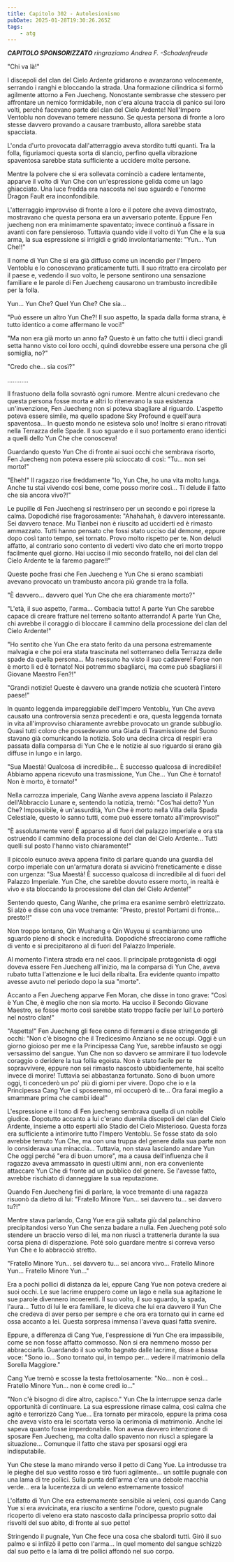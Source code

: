```yaml
---
title: Capitolo 302 - Autolesionismo
pubDate: 2025-01-28T19:30:26.265Z
tags:
    - atg
---
```



<em><strong>CAPITOLO SPONSORIZZATO</strong> ringraziamo Andrea F.
-Schadenfreude</em>


"Chi va là!"


I discepoli del clan del Cielo Ardente gridarono e avanzarono velocemente, serrando i ranghi e bloccando la strada. Una formazione cilindrica si formò agilmente attorno a Fen Juecheng.
Nonostante sembrasse che stessero per affrontare un nemico formidabile, non c'era alcuna traccia di panico sui loro volti, perché facevano parte del clan del Cielo Ardente!
Nell'Impero Ventoblu non dovevano temere nessuno. Se questa persona di fronte a loro stesse davvero provando a causare trambusto, allora sarebbe stata spacciata.


L'onda d'urto provocata dall'atterraggio aveva stordito tutti quanti. Tra la folla, figuriamoci questa sorta di slancio, perfino quella vibrazione spaventosa sarebbe stata sufficiente a uccidere molte persone.


Mentre la polvere che si era sollevata cominciò a cadere lentamente, apparve il volto di Yun Che con un'espressione gelida come un lago ghiacciato. Una luce fredda era nascosta nel suo sguardo e l'enorme Dragon Fault era inconfondibile.


L'atterraggio improvviso di fronte a loro e il potere che aveva dimostrato, mostravano che questa persona era un avversario potente. Eppure Fen juecheng non era minimamente spaventato; invece continuò a fissare in avanti con fare pensieroso. Tuttavia quando vide il volto di Yun Che e la sua arma, la sua espressione si irrigidì e gridò involontariamente: "Yun... Yun Che!!"


Il nome di Yun Che si era già diffuso come un incendio per l'Impero Ventoblu e lo conoscevano praticamente tutti. Il suo ritratto era circolato per il paese e, vedendo il suo volto, le persone sentirono una sensazione familiare e le parole di Fen Juecheng causarono un trambusto incredibile per la folla.


Yun... Yun Che? Quel Yun Che? Che sia...


"Può essere un altro Yun Che?! Il suo aspetto, la spada dalla forma strana, è tutto identico a come affermano le voci!"


"Ma non era già morto un anno fa? Questo è un fatto che tutti i dieci grandi setta hanno visto coi loro occhi, quindi dovrebbe essere una persona che gli somiglia, no?"


"Credo che... sia così?"


............


Il frastuono della folla sovrastò ogni rumore. Mentre alcuni credevano che questa persona fosse morta e altri lo ritenevano la sua esistenza un'invenzione, Fen Juecheng non si poteva sbagliare al riguardo. L'aspetto poteva essere simile, ma quello spadone Sky Profound e quell'aura spaventosa... In questo mondo ne esisteva solo uno!
Inoltre si erano ritrovati nella Terrazza delle Spade. Il suo sguardo e il suo portamento erano identici a quelli dello Yun Che che conosceva!


Guardando questo Yun Che di fronte ai suoi occhi che sembrava risorto, Fen Juecheng non poteva essere più scioccato di così: "Tu... non sei morto!"


"Eheh!" Il ragazzo rise freddamente "Io, Yun Che, ho una vita molto lunga. Anche tu stai vivendo così bene, come posso morire così...
Ti delude il fatto che sia ancora vivo?!"


Le pupille di Fen Juecheng si restrinsero per un secondo e poi riprese la calma. Dopodiché rise fragorosamente: "Ahahahah, è davvero interessante. Sei davvero tenace. Mu Tianbei non è riuscito ad ucciderti ed è rimasto ammazzato. Tutti hanno pensato che fossi stato ucciso dal demone, eppure dopo così tanto tempo, sei tornato. Provo molto rispetto per te. Non deludi affatto, al contrario sono contento di vederti vivo dato che eri morto troppo facilmente quel giorno. Hai ucciso il mio secondo fratello, noi del clan del Cielo Ardente te la faremo pagare!!"


Queste poche frasi che Fen Juecheng e Yun Che si erano scambiati avevano provocato un trambusto ancora più grande tra la folla.


"È davvero... davvero quel Yun Che che era chiaramente morto?"


"L'età, il suo aspetto, l'arma... Combacia tutto! A parte Yun Che sarebbe capace di creare fratture nel terreno soltanto atterrando! A parte Yun Che, chi avrebbe il coraggio di bloccare il cammino della processione del clan del Cielo Ardente!"


"Ho sentito che Yun Che era stato ferito da una persona estremamente malvagia e che poi era stata trascinata nel sotterraneo della Terrazza delle spade da quella persona... Ma nessuno ha visto il suo cadavere! Forse non è morto lì ed è tornato! Noi potremmo sbagliarci, ma come può sbagliarsi il Giovane Maestro Fen?!"


"Grandi notizie! Queste è davvero una grande notizia che scuoterà l'intero paese!"


In quanto leggenda impareggiabile dell'Impero Ventoblu, Yun Che aveva causato una controversia senza precedenti e ora, questa leggenda tornata in vita all'improvviso chiaramente avrebbe provocato un grande subbuglio. Quasi tutti coloro che possedevano una Giada di Trasmissione del Suono stavano già comunicando la notizia. Solo una decina circa di respiri era passata dalla comparsa di Yun Che e le notizie al suo riguardo si erano già diffuse in lungo e in largo.


"Sua Maestà! Qualcosa di incredibile... È successo qualcosa di incredibile! Abbiamo appena ricevuto una trasmissione, Yun Che... Yun Che è tornato! Non è morto, è tornato!"


Nella carrozza imperiale, Cang Wanhe aveva appena lasciato il Palazzo dell'Abbraccio Lunare e, sentendo la notizia, tremò: "Cos'hai detto? Yun Che? Impossibile, è un'assurdità, Yun Che è morto nella Villa della Spada Celestiale, questo lo sanno tutti, come può essere tornato all'improvviso!"


"È assolutamente vero! È apparso al di fuori del palazzo imperiale e ora sta ostruendo il cammino della processione del clan del Cielo Ardente... Tutti quelli sul posto l'hanno visto chiaramente!"


Il piccolo eunuco aveva appena finito di parlare quando una guardia del corpo imperiale con un'armatura dorata si avvicinò freneticamente e disse con urgenza: "Sua Maestà! È successo qualcosa di incredibile al di fuori del Palazzo Imperiale. Yun Che, che sarebbe dovuto essere morto, in realtà è vivo e sta bloccando la processione del clan del Cielo Ardente!"


Sentendo questo, Cang Wanhe, che prima era esanime sembrò elettrizzato. Si alzò e disse con una voce tremante: "Presto, presto! Portami di fronte... presto!!"


Non troppo lontano, Qin Wushang e Qin Wuyou si scambiarono uno sguardo pieno di shock e incredulità. Dopodiché sfrecciarono come raffiche di vento e si precipitarono al di fuori del Palazzo Imperiale.


Al momento l'intera strada era nel caos. Il principale protagonista di oggi doveva essere Fen Juecheng all'inizio, ma la comparsa di Yun Che, aveva rubato tutta l'attenzione e le luci della ribalta. Era evidente quanto impatto avesse avuto nel periodo dopo la sua "morte".


Accanto a Fen Juecheng apparve Fen Moran, che disse in tono grave: "Così è Yun Che, è meglio che non sia morto. Ha ucciso il Secondo Giovane Maestro, se fosse morto così sarebbe stato troppo facile per lui! Lo porterò nel nostro clan!"


"Aspetta!" Fen Juecheng gli fece cenno di fermarsi e disse stringendo gli occhi: "Non c'è bisogno che il Tredicesimo Anziano se ne occupi. Oggi è un giorno gioioso per me e la Principessa Cang Yue, sarebbe infausto se oggi versassimo del sangue.
Yun Che non so davvero se ammirare il tuo lodevole coraggio o deridere la tua follia egoista. Non è stato facile per te sopravvivere, eppure non sei rimasto nascosto ubbidientemente, hai scelto invece di morire! Tuttavia sei abbastanza fortunato. Sono di buon umore oggi, ti concederò un po' più di giorni per vivere. Dopo che io e la Principessa Cang Yue ci sposeremo, mi occuperò di te...
Ora farai meglio a smammare prima che cambi idea!"


L'espressione e il tono di Fen juecheng sembrava quella di un nobile giudice. Dopotutto accanto a lui c'erano duemila discepoli del clan del Cielo Ardente, insieme a otto esperti allo Stadio del Cielo Misterioso. Questa forza era sufficiente a intimorire tutto l'Impero Ventoblu. Se fosse stato da solo avrebbe temuto Yun Che, ma con una truppa del genere dalla sua parte non lo considerava una minaccia...
Tuttavia, non stava lasciando andare Yun Che oggi perché "era di buon umore", ma a causa dell'influenza che il ragazzo aveva ammassato in questi ultimi anni, non era conveniente attaccare Yun Che di fronte ad un pubblico del genere. Se l'avesse fatto, avrebbe rischiato di danneggiare la sua reputazione.


Quando Fen Juecheng finì di parlare, la voce tremante di una ragazza risuonò da dietro di lui: "Fratello Minore Yun... sei davvero tu... sei davvero tu?!"


Mentre stava parlando, Cang Yue era già saltata giù dal palanchino precipitandosi verso Yun Che senza badare a nulla. Fen Juecheng poté solo stendere un braccio verso di lei, ma non riuscì a trattenerla durante la sua corsa piena di disperazione. Poté solo guardare mentre si correva verso Yun Che e lo abbracciò stretto.


"Fratello Minore Yun... sei davvero tu... sei ancora vivo... Fratello Minore Yun... Fratello Minore Yun..."


Era a pochi pollici di distanza da lei, eppure Cang Yue non poteva credere ai suoi occhi. Le sue lacrime eruppero come un lago e nella sua agitazione le sue parole divennero incoerenti. Il suo volto, il suo sguardo, la spada, l'aura... Tutto di lui le era familiare, le diceva che lui era davvero il Yun Che che credeva di aver perso per sempre e che ora era tornato qui in carne ed ossa accanto a lei. Questa sorpresa immensa l'aveva quasi fatta svenire.


Eppure, a differenza di Cang Yue, l'espressione di Yun Che era impassibile, come se non fosse affatto commosso. Non si era nemmeno mosso per abbracciarla. Guardando il suo volto bagnato dalle lacrime, disse a bassa voce: "Sono io... Sono tornato qui, in tempo per... vedere il matrimonio della Sorella Maggiore."


Cang Yue tremò e scosse la testa frettolosamente: "No... non è così... Fratello Minore Yun... non è come credi io..."


"Non c'è bisogno di dire altro, capisco." Yun Che la interruppe senza darle opportunità di continuare. La sua espressione rimase calma, così calma che agitò e terrorizzò Cang Yue... Era tornato per miracolo, eppure la prima cosa che aveva visto era lei scortata verso la cerimonia di matrimonio. Anche lei sapeva quanto fosse imperdonabile.
Non aveva davvero intenzione di sposare Fen Juecheng, ma colta dallo spavento non riuscì a spiegare la situazione... Comunque il fatto che stava per sposarsi oggi era indisputabile.


Yun Che stese la mano mirando verso il petto di Cang Yue. La introdusse tra le pieghe del suo vestito rosso e tirò fuori agilmente... un sottile pugnale con una lama di tre pollici. Sulla punta dell'arma c'era una debole macchia verde... era la lucentezza di un veleno estremamente tossico!


L'olfatto di Yun Che era estremamente sensibile ai veleni, così quando Cang Yue si era avvicinata, era riuscito a sentirne l'odore, questo pugnale ricoperto di veleno era stato nascosto dalla principessa proprio sotto dai risvolti del suo abito, di fronte al suo petto!


Stringendo il pugnale, Yun Che fece una cosa che sbalordì tutti. Girò il suo palmo e si infilzò il petto con l'arma... In quel momento del sangue schizzò dal suo petto e la lama di tre pollici affondò nel suo corpo.
                                


                                



